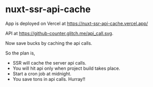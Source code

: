 # nuxt-ssr-api-cache

App is deployed on Vercel at https://nuxt-ssr-api-cache.vercel.app/

API at https://github-counter.glitch.me/api_call.svg.

Now save bucks by caching the api calls.

So the plan is,
- SSR will cache the server api calls.
- You will hit api only when project build takes place.
- Start a cron job at midnight.
- You save tons in api calls.
Hurray!!